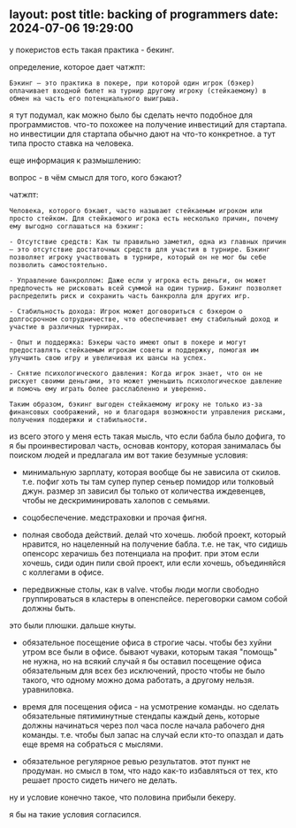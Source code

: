 layout: post
title: backing of programmers
date: 2024-07-06 19:29:00
---

у покеристов есть такая практика - бекинг.

определение, которое дает чатжпт:

```
Бэкинг — это практика в покере, при которой один игрок (бэкер) оплачивает входной билет на турнир другому игроку (стейкаемому) в обмен на часть его потенциального выигрыша.
```

я тут подумал, как можно было бы сделать нечто подобное для программистов. что-то похожее на получение инвестиций для
стартапа. но инвестиции для стартапа обычно дают на что-то конкретное. а тут типа просто ставка на человека.

еще информация к размышлению:

вопрос - в чём смысл для того, кого бэкают?

чатжпт:

```
Человека, которого бэкают, часто называют стейкаемым игроком или просто стейком. Для стейкаемого игрока есть несколько причин, почему ему выгодно соглашаться на бэкинг:

- Отсутствие средств: Как ты правильно заметил, одна из главных причин — это отсутствие достаточных средств для участия в турнире. Бэкинг позволяет игроку участвовать в турнире, который он не мог бы себе позволить самостоятельно.

- Управление банкроллом: Даже если у игрока есть деньги, он может предпочесть не рисковать всей суммой на один турнир. Бэкинг позволяет распределить риск и сохранить часть банкролла для других игр.

- Стабильность дохода: Игрок может договориться с бэкером о долгосрочном сотрудничестве, что обеспечивает ему стабильный доход и участие в различных турнирах.

- Опыт и поддержка: Бэкеры часто имеют опыт в покере и могут предоставлять стейкаемым игрокам советы и поддержку, помогая им улучшить свою игру и увеличивая их шансы на успех.

- Снятие психологического давления: Когда игрок знает, что он не рискует своими деньгами, это может уменьшить психологическое давление и помочь ему играть более расслабленно и уверенно.

Таким образом, бэкинг выгоден стейкаемому игроку не только из-за финансовых соображений, но и благодаря возможности управления рисками, получения поддержки и стабильности.
```

из всего этого у меня есть такая мысль, что если бабла было дофига, то я бы проинвестировал часть, основав контору, которая занималась бы поиском людей и предлагала им вот такие безумные условия:

- минимальную зарплату, которая вообще бы не зависила от скилов. т.е. пофиг хоть ты там супер пупер сеньер помидор или толковый джун. размер зп зависил бы только от количества иждевенцев, чтобы не дескриминировать халопов с семьями.

- соцобеспечение. медстраховки и прочая фигня.

- полная свобода действий. делай что хочешь. любой проект, который нравится, но нацеленный на получение бабла. т.е. не так, что сидишь опенсорс херачишь без потенциала на профит. при этом если хочешь, сиди один пили свой проект, или если хочешь, объединяйся с коллегами в офисе.

- передвижные столы, как в valve. чтобы люди могли свободно группироваться в кластеры в опенспейсе. переговорки самом собой должны быть.

это были плюшки. дальше кнуты.

- обязательное посещение офиса в строгие часы. чтобы без хуйни утром все были в офисе. бывают чуваки, которым такая "помощь" не нужна, но на всякий случай я бы оставил посещение офиса обязательным для всех без исключений, просто чтобы не было такого, что одному можно дома работать, а другому нельзя. уравниловка.

- время для посещения офиса - на усмотрение команды. но сделать обязательные пятиминутные стендапы каждый день, которые должны начинаться через пол часа после начала рабочего дня команды. т.е. чтобы был запас на случай если кто-то опаздал и дать еще время на собраться с мыслями.

- обязательное регулярное ревью результатов. этот пункт не продуман. но смысл в том, что надо как-то избавляться от тех, кто решает просто сидеть ничего не делать.

ну и условие конечно такое, что половина прибыли бекеру.

я бы на такие условия согласился.